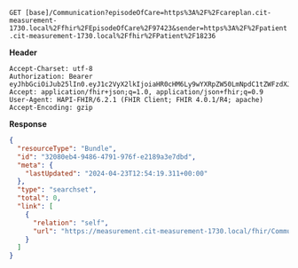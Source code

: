 `GET [base]/Communication?episodeOfCare=https%3A%2F%2Fcareplan.cit-measurement-1730.local%2Ffhir%2FEpisodeOfCare%2F97423&sender=https%3A%2F%2Fpatient.cit-measurement-1730.local%2Ffhir%2FPatient%2F18236`

__Header__
```
Accept-Charset: utf-8
Authorization: Bearer eyJhbGciOiJub25lIn0.eyJ1c2VyX2lkIjoiaHR0cHM6Ly9wYXRpZW50LmNpdC1tZWFzdXJlbWVudC0xNzMwLmxvY2FsL2ZoaXIvUGF0aWVudC8xODIzNiIsInJlYWxtX2FjY2VzcyI6eyJyb2xlcyI6WyJDb21tdW5pY2F0aW9uLnNlYXJjaCJdfSwiY29udGV4dCI6eyJlcGlzb2RlX29mX2NhcmVfaWQiOiJodHRwczovL2NhcmVwbGFuLmNpdC1tZWFzdXJlbWVudC0xNzMwLmxvY2FsL2ZoaXIvRXBpc29kZU9mQ2FyZS85NzQyMyIsInRlYW1fb25fZW9jIjpmYWxzZX0sInVzZXJfdHlwZSI6IlBSQUNUSVRJT05FUiJ9.
Accept: application/fhir+json;q=1.0, application/json+fhir;q=0.9
User-Agent: HAPI-FHIR/6.2.1 (FHIR Client; FHIR 4.0.1/R4; apache)
Accept-Encoding: gzip
```



__Response__
```json
{
  "resourceType": "Bundle",
  "id": "32080eb4-9486-4791-976f-e2189a3e7dbd",
  "meta": {
    "lastUpdated": "2024-04-23T12:54:19.311+00:00"
  },
  "type": "searchset",
  "total": 0,
  "link": [
    {
      "relation": "self",
      "url": "https://measurement.cit-measurement-1730.local/fhir/Communication?_format=json&_pretty=true&episodeOfCare=https%3A%2F%2Fcareplan.cit-measurement-1730.local%2Ffhir%2FEpisodeOfCare%2F97423&sender=https%3A%2F%2Fpatient.cit-measurement-1730.local%2Ffhir%2FPatient%2F18236"
    }
  ]
}
```